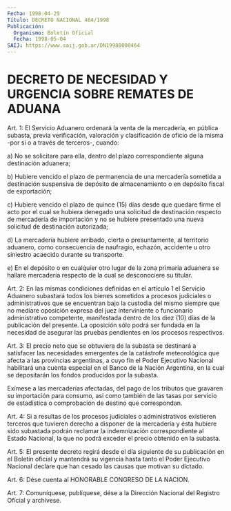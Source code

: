 ```yaml
---
Fecha: 1998-04-29
Título: DECRETO NACIONAL 464/1998
Publicación:
  Organismo: Boletín Oficial
  Fecha: 1998-05-04
SAIJ: https://www.saij.gob.ar/DN19980000464
---
```

# DECRETO DE NECESIDAD Y URGENCIA SOBRE REMATES DE ADUANA

<a id="1"></a>
Art. 1: El  Servicio  Aduanero  ordenará  la  venta  de  la mercadería,  en  pública subasta, previa verificación, valoración y clasificación  de oficio  de  la  misma  -por  sí  o  a  través  de terceros-, cuando:

a) No se solicitare  para  ella,  dentro  del plazo correspondiente alguna destinación aduanera;

b)  Hubiere  vencido  el  plazo de permanencia  de  una  mercadería sometida a destinación suspensiva  de  depósito de almacenamiento o en depósito fiscal de exportación;

c) Hubiere vencido el plazo de quince (15)  días  desde que quedare firme  el  acto  por  el cual se hubiera denegado una solicitud  de destinación respecto de  mercadería  de importación y no se hubiere presentado    una  nueva  solicitud  de  destinación    autorizada;

d) La mercadería  hubiere  arribado,  cierta  o  presuntamente,  al territorio  aduanero,  como  consecuencia  de  naufragio,  echazón, accidente    u   otro  siniestro  acaecido  durante  su  transporte.

e) En el depósito  o  en  cualquier  otro lugar de la zona primaria aduanera se hallare mercadería respecto  de la cual se desconociere su titular.

<a id="2"></a>
Art. 2: En las mismas condiciones definidas  en  el  artículo 1 el Servicio Aduanero subastará todos los bienes sometidos  a  procesos judiciales o administrativos que se encuentran bajo la custodia del mismo siempre que no mediare oposición expresa del juez interviniente  o funcionario administrativo competente, manifestada dentro de los diez  (10)  días  de  la publicación del presente. La oposición sólo podrá ser fundada en la  necesidad  de  asegurar las pruebas pendientes en los procesos respectivos.

<a id="3"></a>
Art. 3: El precio neto que se obtuviera de la subasta se destinará a satisfacer las necesidades emergentes de la catástrofe meteorológica que afecta a las provincias argentinas, a cuyo fin el Poder Ejecutivo Nacional habilitará una cuenta especial en el Banco de  la  Nación  Argentina,  en  la  cual  se depositarán los fondos producidos por la subasta.

Exímese a las mercaderías afectadas, del pago  de  los tributos que gravaren su importación para consumo, así como también de las tasas por  servicio  de  estadística  o  comprobación  de  destino    que correspondan.

<a id="4"></a>
Art. 4: Si a resultas de los procesos judiciales o administrativos existieren    terceros  que  tuvieren  derecho  a  disponer  de  la mercadería  y  ésta  hubiere  sido  subastada  podrán  reclamar  la indemnización correspondiente  al  Estado Nacional, la que no podrá exceder el precio obtenido en la subasta.

<a id="5"></a>
Art. 5: El presente decreto regirá  desde  el  día siguiente de su publicación  en  el Boletín oficial y mantendrá su  vigencia  hasta tanto el Poder Ejecutivo Nacional declare que han cesado las causas que motivan su dictado.

<a id="6"></a>
Art.  6: Dése cuenta  al  HONORABLE  CONGRESO  DE  LA  NACION.

<a id="7"></a>
Art. 7: Comuníquese,  publíquese, dése a la Dirección Nacional del Registro Oficial y archívese.